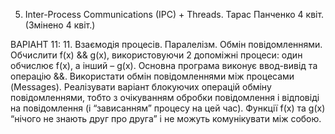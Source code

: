 5. Inter-Process Communications (IPC) + Threads.
Тарас Панченко 4 квіт. (Змінено 4 квіт.)


ВАРІАНТ 11:
11. Взаємодія процесів. Паралелізм. Обмін повідомленнями. Обчислити f(x) && g(x), використовуючи 2 допоміжні процеси: один обчислює f(x), а інший – g(x). Основна програма виконує ввод-вивід та операцію &&. Використати обмін повідомленнями між процесами (Messages). Реалізувати варіант блокуючих операцій обміну повідомленнями, тобто з очікуванням обробки повідомлення і відповіді на повідомлення (і “зависанням” процесу на цей час). Функції f(x) та g(x) “нічого не знають друг про друга” і не можуть комунікувати між собою.
